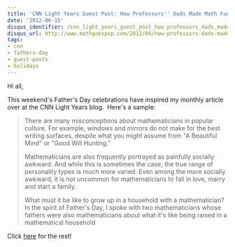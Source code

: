```yaml
---
title: 'CNN Light Years Guest Post: How Professors'' Dads Made Math Fun'
date: '2012-06-15'
disqus_identifier: /cnn_light_years_guest_post_how_professors_dads_made_math_fun
disqus_url: http://www.mathgoespop.com/2012/04/how-professors-dads-made-math-fun.html
tags:
- cnn
- fathers-day
- guest-posts
- holidays
---
```


Hi all,

This weekend's Father's Day celebrations have inspired my monthly article over at the CNN Light Years blog.  Here's a sample:
<blockquote>There are many misconceptions about mathematicians in popular culture. For example, windows and mirrors do not make for the best writing surfaces, despite what you might assume from "A Beautiful Mind" or "Good Will Hunting."

Mathematicians are also frequently portrayed as painfully socially awkward. And while this is sometimes the case, the true range of personality types is much more varied. Even among the more socially awkward, it is not uncommon for mathematicians to fall in love, marry and start a family.

What must it be like to grow up in a household with a mathematician? In the spirit of Father's Day, I spoke with two mathematicians whose fathers were also mathematicians about what it's like being raised in a mathematical household</blockquote>
Click <a href="http://lightyears.blogs.cnn.com/2012/06/15/how-professors-dads-made-math-fun/">here</a> for the rest!
